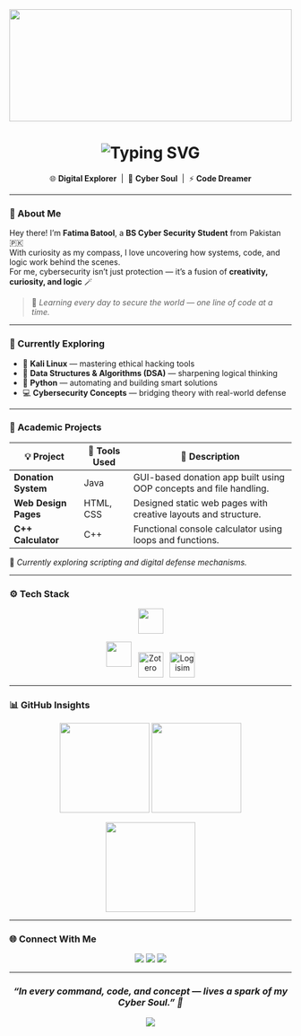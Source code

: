 <!-- 🌌 CYBER SOUL PROFILE — Galaxy Matrix Edition -->
<!-- by Fatima Batool 💫 -->

<!-- Background animation -->
<div align="center" style="position: relative;">
  <img src="https://i.ibb.co/WxgTg3y/matrix-gif.gif" width="100%" height="200px" style="object-fit: cover; border-radius: 10px; opacity: 0.25;" />
  <img src="https://capsule-render.vercel.app/api?type=waving&color=0:9C83FF,100:5B8DF7&height=180&section=header&text=Cyber%20Soul%20🌙&fontSize=42&fontColor=FFFFFF&animation=twinkling" style="position:absolute;top:0;left:0;width:100%;" />
</div>

<h1 align="center">
  <img src="https://readme-typing-svg.herokuapp.com?font=Fira+Code&weight=600&size=25&pause=1000&color=9C83FF&center=true&vCenter=true&width=500&lines=Fatima+Batool;Cyber+Soul+|+BS+Cyber+Security+Student;Tech+Explorer+|+Creative+Mind+💻" alt="Typing SVG" />
</h1>

<p align="center">
  🌐 <b>Digital Explorer</b> &nbsp;|&nbsp; 💫 <b>Cyber Soul</b> &nbsp;|&nbsp; ⚡ <b>Code Dreamer</b>
</p>

---

### 🧠 About Me

Hey there! I’m **Fatima Batool**, a **BS Cyber Security Student** from Pakistan 🇵🇰  
With curiosity as my compass, I love uncovering how systems, code, and logic work behind the scenes.  
For me, cybersecurity isn’t just protection — it’s a fusion of **creativity, curiosity, and logic** 🪄  

> 💭 *Learning every day to secure the world — one line of code at a time.*

---

### 🚀 Currently Exploring

- 🐧 **Kali Linux** — mastering ethical hacking tools  
- 🧠 **Data Structures & Algorithms (DSA)** — sharpening logical thinking  
- 🐍 **Python** — automating and building smart solutions  
- 💻 **Cybersecurity Concepts** — bridging theory with real-world defense  

---

### 💼 Academic Projects

| 💡 Project | 🧰 Tools Used | 🧾 Description |
|-------------|---------------|----------------|
| **Donation System** | Java | GUI-based donation app built using OOP concepts and file handling. |
| **Web Design Pages** | HTML, CSS | Designed static web pages with creative layouts and structure. |
| **C++ Calculator** | C++ | Functional console calculator using loops and functions. |

🧩 *Currently exploring scripting and digital defense mechanisms.*

---

### ⚙️ Tech Stack

<p align="center">
  <img src="https://skillicons.dev/icons?i=python,cpp,java,html,css,kali,git,vscode,visualstudio,canva,cisco&perline=6" height="45" />
</p>

<p align="center">
  <img src="https://skillicons.dev/icons?i=windows,ubuntu&perline=6" height="45" />
  <img src="https://upload.wikimedia.org/wikipedia/commons/4/4f/Zotero_logo.svg" width="45" height="45" alt="Zotero" style="vertical-align:middle; margin-left:8px;" />
  <img src="https://upload.wikimedia.org/wikipedia/commons/1/11/Logisim-icon.png" width="45" height="45" alt="Logisim" style="vertical-align:middle; margin-left:8px;" />
</p>

---

### 📊 GitHub Insights

<p align="center">
  <img src="https://github-readme-stats.vercel.app/api?username=FatimaBatool-1&show_icons=true&theme=midnight-purple&hide_border=true&bg_color=0D1117&title_color=9C83FF&icon_color=9C83FF" height="160" />
  <img src="https://github-readme-streak-stats.herokuapp.com/?user=FatimaBatool-1&theme=tokyonight-duo&hide_border=true" height="160" />
</p>

<p align="center">
  <img src="https://github-readme-stats.vercel.app/api/top-langs/?username=FatimaBatool-1&layout=compact&theme=midnight-purple&hide_border=true&bg_color=0D1117&title_color=9C83FF" height="160" />
</p>

---

### 🌐 Connect With Me

<p align="center">
  <a href="mailto:fatimaaazahid@gmail.com"><img src="https://img.shields.io/badge/Gmail-9C83FF?style=for-the-badge&logo=gmail&logoColor=white" /></a>
  <a href="https://github.com/FatimaBatool-1"><img src="https://img.shields.io/badge/GitHub-1A1A1A?style=for-the-badge&logo=github&logoColor=white" /></a>
  <a href="https://www.linkedin.com/in/fatima-batool-572732367/"><img src="https://img.shields.io/badge/LinkedIn-5B8DF7?style=for-the-badge&logo=linkedin&logoColor=white" /></a>
</p>

---

<h3 align="center"><i>“In every command, code, and concept — lives a spark of my Cyber Soul.” 🔮</i></h3>

<div align="center">
  <img src="https://capsule-render.vercel.app/api?type=waving&color=0:9C83FF,100:5B8DF7&height=120&section=footer&animation=fadeIn" />
</div>


